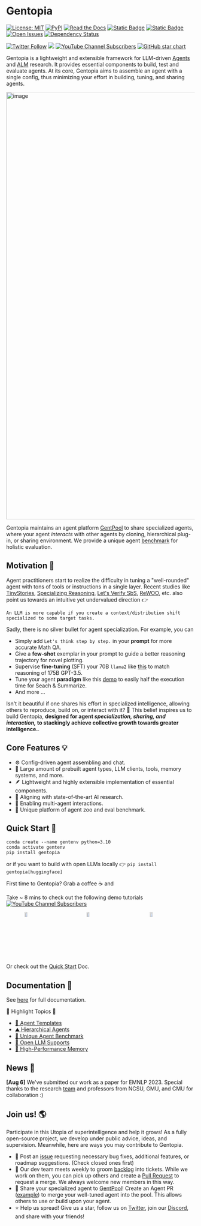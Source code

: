 # Gentopia 

[![License: MIT](https://img.shields.io/badge/License-MIT-yellow.svg)](https://opensource.org/licenses/MIT)
[![PyPI](https://img.shields.io/pypi/v/gentopia)](https://pypi.org/project/gentopia/)
[![Read the Docs](https://img.shields.io/readthedocs/gentopia)](https://gentopia.readthedocs.io/en/latest/index.html)
[![Static Badge](https://img.shields.io/badge/GentPool-blue)](https://github.com/Gentopia-AI/GentPool)
[![Static Badge](https://img.shields.io/badge/backlog-pink)](https://github.com/orgs/Gentopia-AI/projects/1)
[![Open Issues](https://img.shields.io/github/issues-raw/Gentopia-AI/Gentopia)](https://github.com/Gentopia-AI/Gentopia/issues)
[![Dependency Status](https://img.shields.io/librariesio/github/Gentopia-AI/Gentopia)](https://libraries.io/github/Gentopia-AI/Gentopia)

[![Twitter Follow](https://img.shields.io/twitter/follow/GentopiaAI)](https://twitter.com/GentopiaAI)
[![](https://dcbadge.vercel.app/api/server/ASPP9MY9QK?compact=true&style=flat)](https://discord.gg/ASPP9MY9QK)
[![YouTube Channel Subscribers](https://img.shields.io/youtube/channel/views/UC9QCjcsHJVKjKZ2Zmrq83vA)](https://www.youtube.com/channel/UC9QCjcsHJVKjKZ2Zmrq83vA)
[![GitHub star chart](https://img.shields.io/github/stars/Gentopia-AI/Gentopia?style=social)](https://star-history.com/Gentopia-AI/Gentopia)




Gentopia is a lightweight and extensible framework for LLM-driven [Agents](https://lilianweng.github.io/posts/2023-06-23-agent/) and [ALM](https://arxiv.org/abs/2302.07842)  research. It provides essential components to build, test and evaluate agents. At its core, Gentopia aims to assemble an agent with a single config, thus minimizing your effort in building, tuning, and sharing agents. 

<img width="1140" alt="image" src="https://github.com/Gentopia-AI/Gentopia/assets/65674752/8cb8ec87-6e50-44d5-aedc-c4994e9a8aa2">


Gentopia maintains an agent platform [GentPool](https://github.com/Gentopia-AI/GentPool) to share specialized agents, where your agent *interacts* with other agents by cloning, hierarchical plug-in, or sharing environment. We provide a unique agent [benchmark](https://gentopia.readthedocs.io/en/latest/gentpool.html#agent-evaluation) for holistic evaluation. 

## Motivation 🧠
Agent practitioners start to realize the difficulty in tuning a "well-rounded" agent with tons of tools or instructions in a single layer.
Recent studies like [TinyStories](https://arxiv.org/abs/2301.12726), [Specializing Reasoning](https://arxiv.org/abs/2301.12726), [Let's Verify SbS](https://arxiv.org/abs/2305.20050), [ReWOO](https://arxiv.org/abs/2305.18323), etc. also point us towards an intuitive yet undervalued direction 👉 

```
An LLM is more capable if you create a context/distribution shift specialized to some target tasks.
```
Sadly, there is no silver bullet for agent specialization. For example, you can 
- Simply add `Let's think step by step.` in your **prompt** for more accurate Math QA.
- Give a **few-shot** exemplar in your prompt to guide a better reasoning trajectory for novel plotting.
- Supervise **fine-tuning** (SFT) your 70B `llama2` like [this](https://arxiv.org/abs/2305.20050) to match reasoning of 175B GPT-3.5.
- Tune your agent **paradigm** like this [demo](https://www.youtube.com/watch?v=diJ4IDaT4Z4) to easily half the execution time for Seach & Summarize.
- And more ...

Isn't it beautiful if one shares his effort in specialized intelligence, allowing others to reproduce, build on, or interact with it? 🤗 This belief inspires us to build Gentopia, 
**designed for agent *specialization, sharing, and interaction,* to stackingly achieve collective growth towards greater intelligence.**.

## Core Features 💡

- ⚙️ Config-driven agent assembling and chat.
- 🚀 Large amount of prebuilt agent types, LLM clients, tools, memory systems, and more.
- 🪶 Lightweight and highly extensible implementation of essential components.
- 🧪 Aligning with state-of-the-art AI research.
- 🤝 Enabling multi-agent interactions.
- 🦁 Unique platform of agent zoo and eval benchmark.

## Quick Start 🍏
```
conda create --name gentenv python=3.10
conda activate gentenv
pip install gentopia
```
or if you want to build with open LLMs locally 👉 `pip install gentopia[huggingface]`

First time to Gentopia? Grab a coffee ☕ and 

Take ~ 8 mins to check out the following demo tutorials [![YouTube Channel Subscribers](https://img.shields.io/youtube/channel/views/UC9QCjcsHJVKjKZ2Zmrq83vA)](https://www.youtube.com/channel/UC9QCjcsHJVKjKZ2Zmrq83vA) 

<div style="display: flex; justify-content: space-around;">
  
<a href="https://www.youtube.com/watch?v=7dZ3ZvsI7sw" target="_blank">
  <img src="https://img.youtube.com/vi/7dZ3ZvsI7sw/hqdefault.jpg" alt="Video 1" style="width:32%;">
</a>

<a href="https://www.youtube.com/watch?v=XTsv9pk6AOA" target="_blank">
  <img src="https://img.youtube.com/vi/XTsv9pk6AOA/hqdefault.jpg" alt="Video 2" style="width:32%;">
</a>

<a href="https://www.youtube.com/watch?v=diJ4IDaT4Z4" target="_blank">
  <img src="https://img.youtube.com/vi/diJ4IDaT4Z4/hqdefault.jpg" alt="Video 3" style="width:32%;">
</a>

</div>

Or check out the [Quick Start](https://gentopia.readthedocs.io/en/latest/quick_start.html) Doc.

## Documentation 📖
See [here](https://gentopia.readthedocs.io/en/latest/index.html) for full documentation.

🌟 Highlight Topics 🌟 
- [🤖 Agent Templates](https://gentopia.readthedocs.io/en/latest/quick_start.html#vanilla-agent)
- [⛰️ Hierarchical Agents](https://gentopia.readthedocs.io/en/latest/agent_components.html#agent-as-plugin)
- [🥇 Unique Agent Benchmark](https://gentopia.readthedocs.io/en/latest/gentpool.html#agent-evaluation)
- [🦙 Open LLM Supports](https://gentopia.readthedocs.io/en/latest/agent_components.html#huggingface-open-llms)
- [🧠 High-Performance Memory](https://gentopia.readthedocs.io/en/latest/agent_components.html#long-short-term-memory)


## News 👷

**[Aug 6]** We've submitted our work as a paper for EMNLP 2023. Special thanks to the research [team](https://gentopia-ai.github.io/Gentopia-AI-Homepage/#about) and professors from NCSU, GMU, and CMU for collaboration :)

## Join us! 🌎

Participate in this Utopia of superintelligence and help it grows! As a fully open-source project, we develop under public advice, ideas, and supervision. Meanwhile, here are ways you may contribute to Gentopia.

- 🐛 Post an [issue](https://github.com/Gentopia-AI/Gentopia/issues) requesting necessary bug fixes, additional features, or roadmap suggestions. (Check closed ones first)
- 🎯 Our dev team meets weekly to groom [backlog](https://github.com/orgs/Gentopia-AI/projects/1) into tickets. While we work on them, you can pick up others and create a [Pull Request](https://github.com/Gentopia-AI/Gentopia/pulls) to request a merge. We always welcome new members in this way.
- 🤝 Share your specialized agent to [GentPool](https://github.com/Gentopia-AI/GentPool)! Create an Agent PR ([example]()) to merge your well-tuned agent into the pool. This allows others to use or build upon your agent. 
- ⭐ Help us spread! Give us a star, follow us on [Twitter](https://twitter.com/GentopiaAI), join our [Discord](https://discord.gg/ASPP9MY9QK), and share with your friends!


